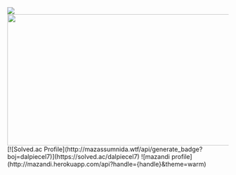 <img src="https://capsule-render.vercel.app/api?type=waving&color=auto&height=300&section=header&text=YEAJI's%20GITHUB&fontSize=60&fontAlignY=40" />

<a href="https://www.gitanimals.org/en_US?utm_medium=image&utm_source=YeaJi5&utm_content=farm">
<img
  src="https://render.gitanimals.org/farms/YeaJi5"
  width="600"
  height="300"
/>
</a>

<br/>

<div>
[![Solved.ac Profile](http://mazassumnida.wtf/api/generate_badge?boj=dalpiecel7)](https://solved.ac/dalpiecel7)
![mazandi profile](http://mazandi.herokuapp.com/api?handle={handle}&theme=warm)
</div>

